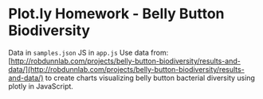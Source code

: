 # Plot.ly Homework - Belly Button Biodiversity

Data in `samples.json`
JS in `app.js`
Use data from: [http://robdunnlab.com/projects/belly-button-biodiversity/results-and-data/](http://robdunnlab.com/projects/belly-button-biodiversity/results-and-data/) to create charts visualizing belly button bacterial diversity using plotly in JavaScript.
